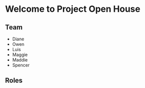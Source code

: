 # Welcome to Project Open House

## Team
- Diane
- Owen
- Luis
- Maggie 
- Maddie
- Spencer

## Roles

